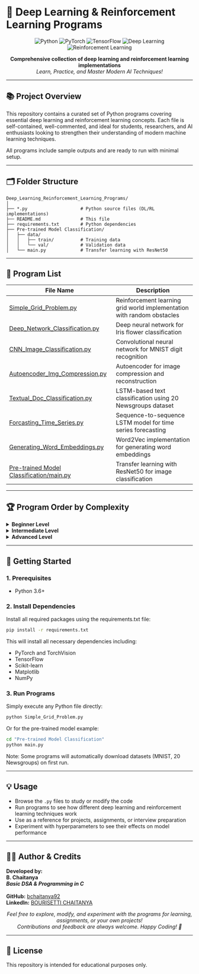 # 🚀 Deep Learning & Reinforcement Learning Programs

<p align="center">
  <img src="https://img.shields.io/badge/Python-3776AB?logo=python&logoColor=white" alt="Python">
  <img src="https://img.shields.io/badge/PyTorch-EE4C2C?logo=pytorch&logoColor=white" alt="PyTorch">
  <img src="https://img.shields.io/badge/TensorFlow-FF6F00?logo=tensorflow&logoColor=white" alt="TensorFlow">
  <img src="https://img.shields.io/badge/DeepLearning-AI-blue" alt="Deep Learning">
  <img src="https://img.shields.io/badge/ReinforcementLearning-RL-green" alt="Reinforcement Learning">
</p>

<p align="center">
  <b>Comprehensive collection of deep learning and reinforcement learning implementations</b><br>
  <i>Learn, Practice, and Master Modern AI Techniques!</i>
</p>

---

## 📚 Project Overview

This repository contains a curated set of Python programs covering essential deep learning and reinforcement learning concepts. Each file is self-contained, well-commented, and ideal for students, researchers, and AI enthusiasts looking to strengthen their understanding of modern machine learning techniques.

All programs include sample outputs and are ready to run with minimal setup.

---

## 🗂️ Folder Structure

```
Deep_Learning_Reinforcement_Learning_Programs/
│
├── *.py                    # Python source files (DL/RL implementations)
├── README.md               # This file
├── requirements.txt        # Python dependencies
├── Pre-trained Model Classification/
│   ├── data/
│   │   ├── train/          # Training data
│   │   └── val/            # Validation data
│   └── main.py             # Transfer learning with ResNet50
```

---

## 🧠 Program List

| File Name | Description |
|-----------|-------------|
| [Simple_Grid_Problem.py](Simple_Grid_Problem.py) | Reinforcement learning grid world implementation with random obstacles |
| [Deep_Network_Classification.py](Deep_Network_Classification.py) | Deep neural network for Iris flower classification |
| [CNN_Image_Classification.py](CNN_Image_Classification.py) | Convolutional neural network for MNIST digit recognition |
| [Autoencoder_Img_Compression.py](Autoencoder_Img_Compression.py) | Autoencoder for image compression and reconstruction |
| [Textual_Doc_Classification.py](Textual_Doc_Classification.py) | LSTM-based text classification using 20 Newsgroups dataset |
| [Forcasting_Time_Series.py](Forcasting_Time_Series.py) | Sequence-to-sequence LSTM model for time series forecasting |
| [Generating_Word_Embeddings.py](Generating_Word_Embeddings.py) | Word2Vec implementation for generating word embeddings |
| [Pre-trained Model Classification/main.py](Pre-trained%20Model%20Classification/main.py) | Transfer learning with ResNet50 for image classification |

---

## 🏆 Program Order by Complexity

<details>
<summary><b>Beginner Level</b></summary>

- [Simple_Grid_Problem.py](Simple_Grid_Problem.py) - Basic reinforcement learning concepts
- [Deep_Network_Classification.py](Deep_Network_Classification.py) - Introduction to deep neural networks
- [Generating_Word_Embeddings.py](Generating_Word_Embeddings.py) - Basic NLP concepts and word embeddings
</details>

<details>
<summary><b>Intermediate Level</b></summary>

- [CNN_Image_Classification.py](CNN_Image_Classification.py) - Convolutional neural networks for computer vision
- [Autoencoder_Img_Compression.py](Autoencoder_Img_Compression.py) - Unsupervised learning for compression
- [Pre-trained Model Classification/main.py](Pre-trained%20Model%20Classification/main.py) - Transfer learning with pre-trained models
</details>

<details>
<summary><b>Advanced Level</b></summary>

- [Textual_Doc_Classification.py](Textual_Doc_Classification.py) - Advanced NLP with LSTM networks
- [Forcasting_Time_Series.py](Forcasting_Time_Series.py) - Sequence modeling for time series prediction
</details>

---

## 🚀 Getting Started

### 1. Prerequisites

- Python 3.6+

### 2. Install Dependencies

Install all required packages using the requirements.txt file:

```bash
pip install -r requirements.txt
```

This will install all necessary dependencies including:
- PyTorch and TorchVision
- TensorFlow
- Scikit-learn
- Matplotlib
- NumPy

### 3. Run Programs

Simply execute any Python file directly:

```bash
python Simple_Grid_Problem.py
```

Or for the pre-trained model example:

```bash
cd "Pre-trained Model Classification"
python main.py
```

Note: Some programs will automatically download datasets (MNIST, 20 Newsgroups) on first run.

---

## 💡 Usage

- Browse the `.py` files to study or modify the code
- Run programs to see how different deep learning and reinforcement learning techniques work
- Use as a reference for projects, assignments, or interview preparation
- Experiment with hyperparameters to see their effects on model performance

---

## 👨‍💻 Author & Credits

<p>
  <b>Developed by:</b> <br>
  <b>B. Chaitanya</b> <br>
  <i><b>Basic DSA & Programming in C</b></i> <br>
  <br>
  <b>GitHub:</b> <a href="https://github.com/bchaitanya92">bchaitanya92</a> <br>
  <b>LinkedIn:</b> <a href="https://www.linkedin.com/in/b-chaitanya">BOURISETTI CHAITANYA</a>
</p>

<p align="center">
  <i>Feel free to explore, modify, and experiment with the programs for learning, assignments, or your own projects!<br>
  Contributions and feedback are always welcome. Happy Coding! 🎉</i>
</p>

---

## 📄 License

This repository is intended for educational purposes only.